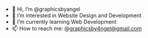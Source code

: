 - 👋 Hi, I’m @graphicsbyangel
- 👀 I’m interested in Website Design and Development
- 🌱 I’m currently learning Web Development
- 📫 How to reach me: @graphicsby4ngel@gmail.com

<!---
graphicsbyangel/graphicsbyangel is a ✨ special ✨ repository because its `README.md` (this file) appears on your GitHub profile.
You can click the Preview link to take a look at your changes.
--->
